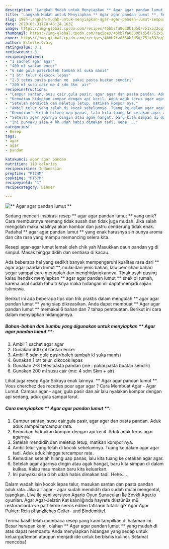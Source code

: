 ```yaml
---
description: "Langkah Mudah untuk Menyiapkan ** Agar agar pandan lumut **, Sempurna"
title: "Langkah Mudah untuk Menyiapkan ** Agar agar pandan lumut **, Sempurna"
slug: 1904-langkah-mudah-untuk-menyiapkan-agar-agar-pandan-lumut-sempurna
date: 2020-05-31T18:43:24.163Z
image: https://img-global.cpcdn.com/recipes/4bbb7fa0630b1d5d/751x532cq70/agar-agar-pandan-lumut-foto-resep-utama.jpg
thumbnail: https://img-global.cpcdn.com/recipes/4bbb7fa0630b1d5d/751x532cq70/agar-agar-pandan-lumut-foto-resep-utama.jpg
cover: https://img-global.cpcdn.com/recipes/4bbb7fa0630b1d5d/751x532cq70/agar-agar-pandan-lumut-foto-resep-utama.jpg
author: Estelle Craig
ratingvalue: 3.1
reviewcount: 3
recipeingredient:
- "1 sachet agar agar"
- "400 ml santan encer"
- "6 sdm gula pasirboleh tambah kl suka manis"
- "1 btr telur dikocok lepas"
- "2-3 tetes pasta pandan me  pakai pasta buatan sendiri"
- "200 ml susu cair me 4 sdm Skm  air"
recipeinstructions:
- "Campur santan, susu cair,gula pasir, agar agar dan pasta pandan. Aduk aduk sampai tercampur rata."
- "Kemudian hidupkan kompor dengan api kecil. Aduk aduk terus agar agarnya."
- "Setelah mendidih dan meletup letup, matikan kompor nya."
- "Ambil telur yang telah di kocok sebelumnya. Tuang ke dalam agar agar tadi. Aduk aduk hingga tercampur rata."
- "Kemudian setelah hilang uap panas, lalu kita tuang ke cetakan agar agar."
- "Setelah agar agarnya dingin atau agak hangat, baru kita simpan di dalam kulkas. Kalau mau makan baru kita keluarkan."
- "Ini punyaku sisa 4 bh udah habis dimakan tadi. Hehe...."
categories:
- Resep
tags:
- agar
- agar
- pandan

katakunci: agar agar pandan 
nutrition: 110 calories
recipecuisine: Indonesian
preptime: "PT24M"
cooktime: "PT57M"
recipeyield: "1"
recipecategory: Dinner

---
```



![** Agar agar pandan lumut **](https://img-global.cpcdn.com/recipes/4bbb7fa0630b1d5d/751x532cq70/agar-agar-pandan-lumut-foto-resep-utama.jpg)

Sedang mencari inspirasi resep ** agar agar pandan lumut ** yang unik? Cara membuatnya memang tidak susah dan tidak juga mudah. Jika salah mengolah maka hasilnya akan hambar dan justru cenderung tidak enak. Padahal ** agar agar pandan lumut ** yang enak harusnya sih punya aroma dan cita rasa yang mampu memancing selera kita.

Resepi agar-agar lumut lemak oleh chik yah Masukkan daun pandan yg di simpul. Masak hingga didih dan sentiasa di kacau.

Ada beberapa hal yang sedikit banyak mempengaruhi kualitas rasa dari ** agar agar pandan lumut **, mulai dari jenis bahan, lalu pemilihan bahan segar sampai cara mengolah dan menghidangkannya. Tidak usah pusing kalau hendak menyiapkan ** agar agar pandan lumut ** enak di rumah, karena asal sudah tahu triknya maka hidangan ini dapat menjadi sajian istimewa.


Berikut ini ada beberapa tips dan trik praktis dalam mengolah ** agar agar pandan lumut ** yang siap dikreasikan. Anda dapat membuat ** Agar agar pandan lumut ** memakai 6 bahan dan 7 tahap pembuatan. Berikut ini cara dalam menyiapkan hidangannya.

<!--inarticleads1-->

##### Bahan-bahan dan bumbu yang digunakan untuk menyiapkan ** Agar agar pandan lumut **:

1. Ambil 1 sachet agar agar
1. Gunakan 400 ml santan encer
1. Ambil 6 sdm gula pasir(boleh tambah kl suka manis)
1. Gunakan 1 btr telur, dikocok lepas
1. Gunakan 2-3 tetes pasta pandan (me : pakai pasta buatan sendiri)
1. Gunakan 200 ml susu cair (me: 4 sdm Skm + air)


Lihat juga resep Agar Srikaya enak lainnya. ** Agar agar pandan lumut **. Vous cherchez des recettes pour agar agar ? Cara Membuat Agar - Agar Lumut. Campur agar - agar, gula pasir dan air lalu nyalakan kompor dengan api sedang, aduk gula sampai larut. 

<!--inarticleads2-->

##### Cara menyiapkan ** Agar agar pandan lumut **:

1. Campur santan, susu cair,gula pasir, agar agar dan pasta pandan. Aduk aduk sampai tercampur rata.
1. Kemudian hidupkan kompor dengan api kecil. Aduk aduk terus agar agarnya.
1. Setelah mendidih dan meletup letup, matikan kompor nya.
1. Ambil telur yang telah di kocok sebelumnya. Tuang ke dalam agar agar tadi. Aduk aduk hingga tercampur rata.
1. Kemudian setelah hilang uap panas, lalu kita tuang ke cetakan agar agar.
1. Setelah agar agarnya dingin atau agak hangat, baru kita simpan di dalam kulkas. Kalau mau makan baru kita keluarkan.
1. Ini punyaku sisa 4 bh udah habis dimakan tadi. Hehe....


Dalam wadah lain kocok lepas telur, masukan santan dan pasta pandan aduk rata. Jika air agar - agar sudah mendidih dan sudah mulai mengental, tuangkan. Live ile yeni versiyon Agario Oyun Sunucuları İle Zevkli Agar.io oyunları. Agar Agar-Jelatin Kat kalınlığında hayrete düştünüz mü restoranlarda ve partilerde servis edilen tatlıların tutarlılığı? Agar Agar Pulver: Rein pflanzliches Gelier- und Bindemittel. 

Terima kasih telah membaca resep yang kami tampilkan di halaman ini. Besar harapan kami, olahan ** Agar agar pandan lumut ** yang mudah di atas dapat membantu Anda menyiapkan hidangan yang sedap untuk keluarga/teman ataupun menjadi ide untuk berbisnis kuliner. Selamat mencoba!
